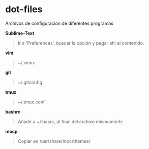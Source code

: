 dot-files
=========

Archivos de configuracion de diferentes programas

__Sublime-Text__
> Ir a 'Preferences', buscar la opción y pegar ahí el contenido.

__vim__
> ~/.vimrc

__git__
> ~/.gitconfig

__tmux__
> ~/.tmux.conf

__bashrc__
> Añadir a ~/.basrc, al final del archivo mismamente

__mocp__
> Copiar en /usr/share/moc/themes/
